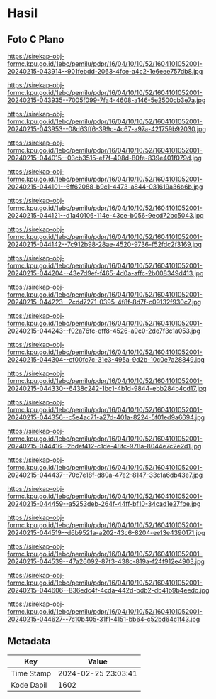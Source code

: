 # Hasil

## Foto C Plano

https://sirekap-obj-formc.kpu.go.id/1ebc/pemilu/pdpr/16/04/10/10/52/1604101052001-20240215-043914--901febdd-2063-4fce-a4c2-1e6eee757db8.jpg

https://sirekap-obj-formc.kpu.go.id/1ebc/pemilu/pdpr/16/04/10/10/52/1604101052001-20240215-043935--7005f099-7fa4-4608-a146-5e2500cb3e7a.jpg

https://sirekap-obj-formc.kpu.go.id/1ebc/pemilu/pdpr/16/04/10/10/52/1604101052001-20240215-043953--08d63ff6-399c-4c67-a97a-421759b92030.jpg

https://sirekap-obj-formc.kpu.go.id/1ebc/pemilu/pdpr/16/04/10/10/52/1604101052001-20240215-044015--03cb3515-ef7f-408d-80fe-839e401f079d.jpg

https://sirekap-obj-formc.kpu.go.id/1ebc/pemilu/pdpr/16/04/10/10/52/1604101052001-20240215-044101--6ff62088-b9c1-4473-a844-031619a36b6b.jpg

https://sirekap-obj-formc.kpu.go.id/1ebc/pemilu/pdpr/16/04/10/10/52/1604101052001-20240215-044121--d1a40106-114e-43ce-b056-9ecd72bc5043.jpg

https://sirekap-obj-formc.kpu.go.id/1ebc/pemilu/pdpr/16/04/10/10/52/1604101052001-20240215-044142--7c912b98-28ae-4520-9736-f52fdc2f3169.jpg

https://sirekap-obj-formc.kpu.go.id/1ebc/pemilu/pdpr/16/04/10/10/52/1604101052001-20240215-044204--43e7d9ef-f465-4d0a-affc-2b008349d413.jpg

https://sirekap-obj-formc.kpu.go.id/1ebc/pemilu/pdpr/16/04/10/10/52/1604101052001-20240215-044223--2cdd7271-0395-4f8f-8d7f-c09132f930c7.jpg

https://sirekap-obj-formc.kpu.go.id/1ebc/pemilu/pdpr/16/04/10/10/52/1604101052001-20240215-044243--f02a76fc-eff8-4526-a9c0-2de7f3c1a053.jpg

https://sirekap-obj-formc.kpu.go.id/1ebc/pemilu/pdpr/16/04/10/10/52/1604101052001-20240215-044304--cf00fc7c-31e3-495a-9d2b-10c0e7a28849.jpg

https://sirekap-obj-formc.kpu.go.id/1ebc/pemilu/pdpr/16/04/10/10/52/1604101052001-20240215-044330--6438c242-1bc1-4b1d-9844-ebb284b4cd17.jpg

https://sirekap-obj-formc.kpu.go.id/1ebc/pemilu/pdpr/16/04/10/10/52/1604101052001-20240215-044356--c5e4ac71-a27d-401a-8224-5f01ed9a6694.jpg

https://sirekap-obj-formc.kpu.go.id/1ebc/pemilu/pdpr/16/04/10/10/52/1604101052001-20240215-044416--2bdef412-c1de-48fc-978a-8044e7c2e2d1.jpg

https://sirekap-obj-formc.kpu.go.id/1ebc/pemilu/pdpr/16/04/10/10/52/1604101052001-20240215-044437--70c7e18f-d80a-47e2-8147-33c1a6db43e7.jpg

https://sirekap-obj-formc.kpu.go.id/1ebc/pemilu/pdpr/16/04/10/10/52/1604101052001-20240215-044459--a5253deb-264f-44ff-bf10-34cad1e27fbe.jpg

https://sirekap-obj-formc.kpu.go.id/1ebc/pemilu/pdpr/16/04/10/10/52/1604101052001-20240215-044519--d6b9521a-a202-43c6-8204-ee13e4390171.jpg

https://sirekap-obj-formc.kpu.go.id/1ebc/pemilu/pdpr/16/04/10/10/52/1604101052001-20240215-044539--47a26092-87f3-438c-819a-f24f912e4903.jpg

https://sirekap-obj-formc.kpu.go.id/1ebc/pemilu/pdpr/16/04/10/10/52/1604101052001-20240215-044606--836edc4f-4cda-442d-bdb2-db41b9b4eedc.jpg

https://sirekap-obj-formc.kpu.go.id/1ebc/pemilu/pdpr/16/04/10/10/52/1604101052001-20240215-044627--7c10b405-31f1-4151-bb64-c52bd64c1f43.jpg


## Metadata

| Key        | Value               |
| ---------- | ------------------- |
| Time Stamp | 2024-02-25 23:03:41 |
| Kode Dapil | 1602                |



